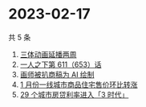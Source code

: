 # 2023-02-17

共 5 条

<!-- BEGIN -->
<!-- 最后更新时间 Fri Feb 17 2023 12:09:37 GMT+0800 (China Standard Time) -->

1. [三体动画延播两周](https://www.zhihu.com/search?q=%E4%B8%89%E4%BD%93%E5%8A%A8%E7%94%BB%E5%BB%B6%E6%92%AD%E4%B8%A4%E5%91%A8)
1. [一人之下第 611（653）话](https://www.zhihu.com/search?q=%E4%B8%80%E4%BA%BA%E4%B9%8B%E4%B8%8B%E7%AC%AC%20611%EF%BC%88653%EF%BC%89%E8%AF%9D)
1. [画师被扒商稿为 AI 绘制](https://www.zhihu.com/search?q=%E7%94%BB%E5%B8%88%E8%A2%AB%E6%89%92%E5%95%86%E7%A8%BF%E4%B8%BA%20AI%20%E7%BB%98%E5%88%B6)
1. [1 月份一线城市商品住宅售价环比转涨](https://www.zhihu.com/search?q=1%20%E6%9C%88%E4%BB%BD%E4%B8%80%E7%BA%BF%E5%9F%8E%E5%B8%82%E5%95%86%E5%93%81%E4%BD%8F%E5%AE%85%E5%94%AE%E4%BB%B7%E7%8E%AF%E6%AF%94%E8%BD%AC%E6%B6%A8)
1. [29 个城市房贷利率进入「3 时代」](https://www.zhihu.com/search?q=29%20%E4%B8%AA%E5%9F%8E%E5%B8%82%E6%88%BF%E8%B4%B7%E5%88%A9%E7%8E%87%E8%BF%9B%E5%85%A5%E3%80%8C3%20%E6%97%B6%E4%BB%A3%E3%80%8D)

<!-- END -->
